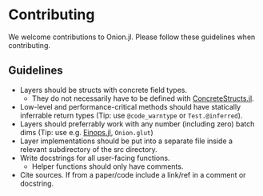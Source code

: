 # Contributing

We welcome contributions to Onion.jl. Please follow these guidelines when contributing.

## Guidelines

- Layers should be structs with concrete field types.
  - They do not necessarily have to be defined with [ConcreteStructs.jl](https://github.com/jonniedie/ConcreteStructs.jl).
- Low-level and performance-critical methods should have statically inferrable return types (Tip: use `@code_warntype` or `Test.@inferred`).
- Layers should preferrably work with any number (including zero) batch dims (Tip: use e.g. [Einops.jl](https://github.com/MurrellGroup/Einops.jl), `Onion.glut`)
- Layer implementations should be put into a separate file inside a relevant subdirectory of the src directory.
- Write docstrings for all user-facing functions.
  - Helper functions should only have comments.
- Cite sources. If from a paper/code include a link/ref in a comment or docstring.
